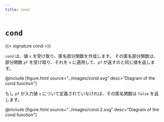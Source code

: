 ```yaml
---
title: cond
---
```


# `cond`

{{< signature cond >}}

`cond` は、値 `x` を受け取り、匿名部分関数を作成します。
その匿名部分関数は、部分関数 `pf` を受け取り、それを `x` に適用して、`pf` が返すのと同じ値を返します。

@include [figure.html source="../images/cond.svg" desc="Diagram of the cond function"]

もし `pf` が入力値 `x` について定義されていなければ、その匿名関数は `false` を返します。

@include [figure.html source="../images/cond.2.svg" desc="Diagram of the cond function"]
